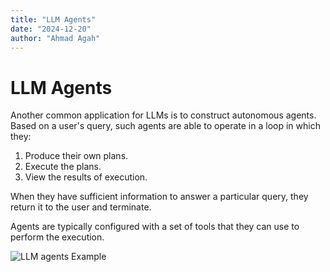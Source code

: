 ```yaml
---
title: "LLM Agents"
date: "2024-12-20"
author: "Ahmad Agah"
---
```


# LLM Agents

Another common application for LLMs is to construct autonomous agents. Based on a user's query, such agents are able to operate in a loop in which they:

1. Produce their own plans.
2. Execute the plans.
3. View the results of execution.

When they have sufficient information to answer a particular query, they return it to the user and terminate.

Agents are typically configured with a set of tools that they can use to perform the execution.

![LLM agents Example](/images/LLM-Agents.png)
